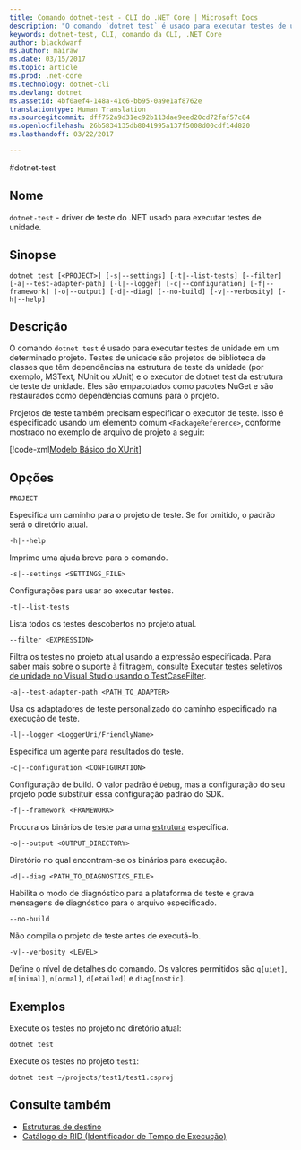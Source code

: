 ```yaml
---
title: Comando dotnet-test - CLI do .NET Core | Microsoft Docs
description: "O comando `dotnet test` é usado para executar testes de unidade em um determinado projeto."
keywords: dotnet-test, CLI, comando da CLI, .NET Core
author: blackdwarf
ms.author: mairaw
ms.date: 03/15/2017
ms.topic: article
ms.prod: .net-core
ms.technology: dotnet-cli
ms.devlang: dotnet
ms.assetid: 4bf0aef4-148a-41c6-bb95-0a9e1af8762e
translationtype: Human Translation
ms.sourcegitcommit: dff752a9d31ec92b113dae9eed20cd72faf57c84
ms.openlocfilehash: 26b5834135db8041995a137f5008d00cdf14d820
ms.lasthandoff: 03/22/2017

---
```


#<a name="dotnet-test"></a>dotnet-test

## <a name="name"></a>Nome

`dotnet-test` - driver de teste do .NET usado para executar testes de unidade.

## <a name="synopsis"></a>Sinopse

`dotnet test [<PROJECT>] [-s|--settings] [-t|--list-tests] [--filter] [-a|--test-adapter-path] [-l|--logger] [-c|--configuration] [-f|--framework] [-o|--output] [-d|--diag] [--no-build] [-v|--verbosity] [-h|--help]`

## <a name="description"></a>Descrição

O comando `dotnet test` é usado para executar testes de unidade em um determinado projeto. Testes de unidade são projetos de biblioteca de classes que têm dependências na estrutura de teste da unidade (por exemplo, MSText, NUnit ou xUnit) e o executor de dotnet test da estrutura de teste de unidade. Eles são empacotados como pacotes NuGet e são restaurados como dependências comuns para o projeto.

Projetos de teste também precisam especificar o executor de teste. Isso é especificado usando um elemento comum `<PackageReference>`, conforme mostrado no exemplo de arquivo de projeto a seguir:

[!code-xml[Modelo Básico do XUnit](../../../samples/snippets/csharp/xunit-test/xunit-test.csproj)]

## <a name="options"></a>Opções

`PROJECT`
    
Especifica um caminho para o projeto de teste. Se for omitido, o padrão será o diretório atual.

`-h|--help`

Imprime uma ajuda breve para o comando.

`-s|--settings <SETTINGS_FILE>`

Configurações para usar ao executar testes. 

`-t|--list-tests`

Lista todos os testes descobertos no projeto atual. 

`--filter <EXPRESSION>`

Filtra os testes no projeto atual usando a expressão especificada. Para saber mais sobre o suporte à filtragem, consulte [Executar testes seletivos de unidade no Visual Studio usando o TestCaseFilter](https://aka.ms/vstest-filtering).

`-a|--test-adapter-path <PATH_TO_ADAPTER>`

Usa os adaptadores de teste personalizado do caminho especificado na execução de teste. 

`-l|--logger <LoggerUri/FriendlyName>`

Especifica um agente para resultados do teste. 

`-c|--configuration <CONFIGURATION>`

Configuração de build. O valor padrão é `Debug`, mas a configuração do seu projeto pode substituir essa configuração padrão do SDK.

`-f|--framework <FRAMEWORK>`

Procura os binários de teste para uma [estrutura](../../standard/frameworks.md) específica.

`-o|--output <OUTPUT_DIRECTORY>`

Diretório no qual encontram-se os binários para execução.

`-d|--diag <PATH_TO_DIAGNOSTICS_FILE>`

Habilita o modo de diagnóstico para a plataforma de teste e grava mensagens de diagnóstico para o arquivo especificado. 

`--no-build` 

Não compila o projeto de teste antes de executá-lo.

`-v|--verbosity <LEVEL>`

Define o nível de detalhes do comando. Os valores permitidos são `q[uiet]`, `m[inimal]`, `n[ormal]`, `d[etailed]` e `diag[nostic]`.

## <a name="examples"></a>Exemplos

Execute os testes no projeto no diretório atual:

`dotnet test` 

Execute os testes no projeto `test1`:

`dotnet test ~/projects/test1/test1.csproj` 

## <a name="see-also"></a>Consulte também

* [Estruturas de destino](../../standard/frameworks.md)
* [Catálogo de RID (Identificador de Tempo de Execução)](../rid-catalog.md)

